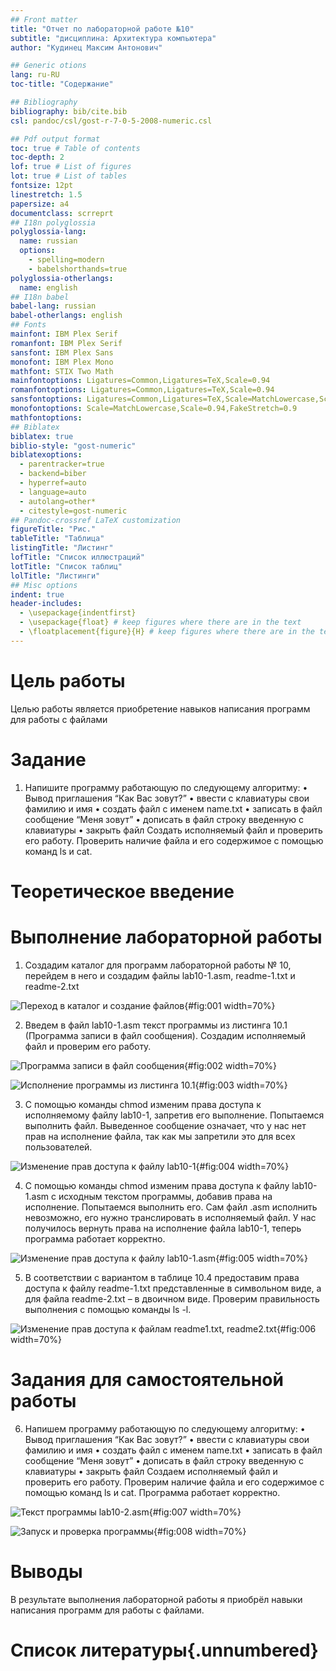 ```yaml
---
## Front matter
title: "Отчет по лабораторной работе №10"
subtitle: "дисциплина: Архитектура компьютера"
author: "Кудинец Максим Антонович"

## Generic otions
lang: ru-RU
toc-title: "Содержание"

## Bibliography
bibliography: bib/cite.bib
csl: pandoc/csl/gost-r-7-0-5-2008-numeric.csl

## Pdf output format
toc: true # Table of contents
toc-depth: 2
lof: true # List of figures
lot: true # List of tables
fontsize: 12pt
linestretch: 1.5
papersize: a4
documentclass: scrreprt
## I18n polyglossia
polyglossia-lang:
  name: russian
  options:
	- spelling=modern
	- babelshorthands=true
polyglossia-otherlangs:
  name: english
## I18n babel
babel-lang: russian
babel-otherlangs: english
## Fonts
mainfont: IBM Plex Serif
romanfont: IBM Plex Serif
sansfont: IBM Plex Sans
monofont: IBM Plex Mono
mathfont: STIX Two Math
mainfontoptions: Ligatures=Common,Ligatures=TeX,Scale=0.94
romanfontoptions: Ligatures=Common,Ligatures=TeX,Scale=0.94
sansfontoptions: Ligatures=Common,Ligatures=TeX,Scale=MatchLowercase,Scale=0.94
monofontoptions: Scale=MatchLowercase,Scale=0.94,FakeStretch=0.9
mathfontoptions:
## Biblatex
biblatex: true
biblio-style: "gost-numeric"
biblatexoptions:
  - parentracker=true
  - backend=biber
  - hyperref=auto
  - language=auto
  - autolang=other*
  - citestyle=gost-numeric
## Pandoc-crossref LaTeX customization
figureTitle: "Рис."
tableTitle: "Таблица"
listingTitle: "Листинг"
lofTitle: "Список иллюстраций"
lotTitle: "Список таблиц"
lolTitle: "Листинги"
## Misc options
indent: true
header-includes:
  - \usepackage{indentfirst}
  - \usepackage{float} # keep figures where there are in the text
  - \floatplacement{figure}{H} # keep figures where there are in the text
---
```


# Цель работы

Целью работы является приобретение навыков написания программ для работы с файлами

# Задание

1. Напишите программу работающую по следующему алгоритму: • Вывод приглашения “Как Вас зовут?” • ввести с клавиатуры свои фамилию и имя • создать файл с именем name.txt • записать в файл сообщение “Меня зовут” • дописать в файл строку введенную с клавиатуры • закрыть файл Создать исполняемый файл и проверить его работу. Проверить наличие файла и его содержимое с помощью команд ls и cat.

# Теоретическое введение



# Выполнение лабораторной работы

1. Создадим каталог для программ лабораторной работы № 10, перейдем в него и создадим файлы lab10-1.asm, readme-1.txt и readme-2.txt

![Переход в каталог и создание файлов](image/10-1.png){#fig:001 width=70%}

2. Введем в файл lab10-1.asm текст программы из листинга 10.1 (Программа записи в файл сообщения). Создадим исполняемый файл и проверим его работу.

![Программа записи в файл сообщения](image/10-2.png){#fig:002 width=70%}

![Исполнение программы из листинга 10.1](image/10-3.png){#fig:003 width=70%}

3. С помощью команды chmod изменим права доступа к исполняемому файлу lab10-1, запретив его выполнение. Попытаемся выполнить файл. Выведенное сообщение означает, что у нас нет прав на исполнение файла, так как мы запретили это для всех пользователей.

![Изменение прав доступа к файлу lab10-1](image/10-4.png){#fig:004 width=70%}

4. С помощью команды chmod изменим права доступа к файлу lab10-1.asm с исходным текстом программы, добавив права на исполнение. Попытаемся выполнить его. Сам файл .asm исполнить невозможно, его нужно транслировать в исполняемый файл. У нас получилось вернуть права на исполнение файла lab10-1, теперь программа работает корректно.

![Изменение прав доступа к файлу lab10-1.asm](image/10-5.png){#fig:005 width=70%}

5. В соответствии с вариантом в таблице 10.4 предоставим права доступа к файлу readme-1.txt представленные в символьном виде, а для файла readme-2.txt – в двоичном виде. Проверим правильность выполнения с помощью команды ls -l.

![Изменение прав доступа к файлам readme1.txt, readme2.txt](image/10-6.png){#fig:006 width=70%}

# Задания для самостоятельной работы

6. Напишем программу работающую по следующему алгоритму: • Вывод приглашения “Как Вас зовут?” • ввести с клавиатуры свои фамилию и имя • создать файл с именем name.txt • записать в файл сообщение “Меня зовут” • дописать в файл строку введенную с клавиатуры • закрыть файл Создаем исполняемый файл и проверить его работу. Проверим наличие файла и его содержимое с помощью команд ls и cat. Программа работает корректно.

![Текст программы lab10-2.asm](image/10-7.png){#fig:007 width=70%}

![Запуск и проверка программы](image/10-8.png){#fig:008 width=70%}

# Выводы

В результате выполнения лабораторной работы я приобрёл навыки написания программ для работы с файлами.

# Список литературы{.unnumbered}


